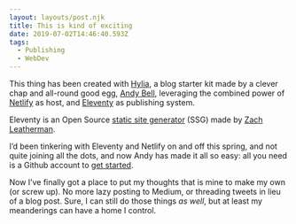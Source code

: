 ```yaml
---
layout: layouts/post.njk
title: This is kind of exciting
date: 2019-07-02T14:46:40.593Z
tags:
  - Publishing
  - WebDev
---
```

This thing has been created with [Hylia](https://github.com/andybelldesign/hylia#readme), a blog  starter kit made by a clever chap and all-round good egg, [Andy Bell](https://andy-bell.design), leveraging the combined power of [Netlify](https://www.netlify.com) as host, and [Eleventy](https://11ty.io) as publishing system.

Eleventy is an Open Source [static site generator](/posts/static-site-generators) (SSG) made by [Zach Leatherman](https://www.zachleat.com/).

I’d been tinkering with Eleventy and Netlify on and off this spring, and not quite joining all the dots, and now Andy has made it all so easy: all you need is a Github account to [get started](https://app.netlify.com/start/deploy?repository=https://github.com/andybelldesign/hylia).

Now I’ve finally got a place to put my thoughts that is mine to make my own (or screw up). No more lazy posting to Medium, or threading tweets in lieu of a blog post. Sure, I can still do those things _as well_, but at least my meanderings can have a home I control.
